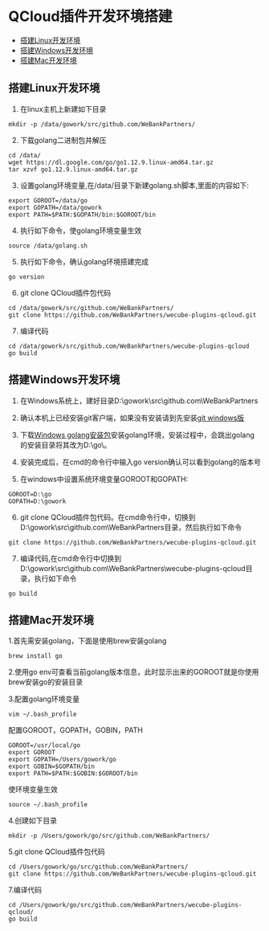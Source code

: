 # QCloud插件开发环境搭建

- [搭建Linux开发环境](#Linux)  
- [搭建Windows开发环境](#Windows)
- [搭建Mac开发环境](#Mac)

## <span id="Linux">搭建Linux开发环境</span>
1. 在linux主机上新建如下目录
```
mkdir -p /data/gowork/src/github.com/WeBankPartners/
```

2. 下载golang二进制包并解压
```
cd /data/
wget https://dl.google.com/go/go1.12.9.linux-amd64.tar.gz 
tar xzvf go1.12.9.linux-amd64.tar.gz 
```

3. 设置golang环境变量,在/data/目录下新建golang.sh脚本,里面的内容如下:
```
export GOROOT=/data/go
export GOPATH=/data/gowork
export PATH=$PATH:$GOPATH/bin:$GOROOT/bin
```

4. 执行如下命令，使golang环境变量生效
```
source /data/golang.sh
```

5. 执行如下命令，确认golang环境搭建完成
```
go version
```

6. git clone QCloud插件包代码
```
cd /data/gowork/src/github.com/WeBankPartners/
git clone https://github.com/WeBankPartners/wecube-plugins-qcloud.git
```

7. 编译代码
```
cd /data/gowork/src/github.com/WeBankPartners/wecube-plugins-qcloud
go build 
```

## <span id="Windows">搭建Windows开发环境</span>
1. 在Windows系统上，建好目录D:\gowork\src\github.com\WeBankPartners

2. 确认本机上已经安装git客户端，如果没有安装请到先安装[git windows版](https://www.git-scm.com/download/win)

3. 下载[Windows golang安装包](https://dl.google.com/go/go1.13.1.windows-amd64.msi)安装golang环境，安装过程中，会跳出golang的安装目录将其改为D:\go\。

4. 安装完成后，在cmd的命令行中输入go version确认可以看到golang的版本号

5. 在windows中设置系统环境变量GOROOT和GOPATH:
```
GOROOT=D:\go
GOPATH=D:\gowork
```

6. git clone QCloud插件包代码。在cmd命令行中，切换到D:\gowork\src\github.com\WeBankPartners目录，然后执行如下命令
```
git clone https://github.com/WeBankPartners/wecube-plugins-qcloud.git
```

7. 编译代码,在cmd命令行中切换到D:\gowork\src\github.com\WeBankPartners\wecube-plugins-qcloud目录，执行如下命令
```
go build 
```

## <span id="Mac">搭建Mac开发环境</span>
1.首先需安装golang，下面是使用brew安装golang
```
brew install go
```

2.使用go env可查看当前golang版本信息，此时显示出来的GOROOT就是你使用brew安装go的安装目录

3.配置golang环境变量
```
vim ~/.bash_profile
```

配置GOROOT，GOPATH，GOBIN，PATH
```
GOROOT=/usr/local/go
export GOROOT
export GOPATH=/Users/gowork/go
export GOBIN=$GOPATH/bin
export PATH=$PATH:$GOBIN:$GOROOT/bin
```

使环境变量生效
```
source ~/.bash_profile
```

4.创建如下目录
```
mkdir -p /Users/gowork/go/src/github.com/WeBankPartners/
```

5.git clone QCloud插件包代码
```
cd /Users/gowork/go/src/github.com/WeBankPartners/
git clone https://github.com/WeBankPartners/wecube-plugins-qcloud.git
```

7.编译代码
```
cd /Users/gowork/go/src/github.com/WeBankPartners/wecube-plugins-qcloud/
go build
```
